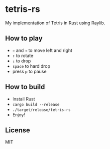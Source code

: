 # tetris-rs
My implementation of Tetris in Rust using Raylib.

## How to play
- `←` and `→` to move left and right
- `↑` to rotate
- `↓` to drop
- `space` to hard drop
- press `p` to pause

## How to build
- Install Rust
- `cargo build --release`
- `./target/release/tetris-rs`
- Enjoy!


## License
MIT